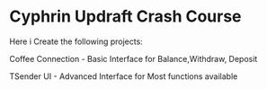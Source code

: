 # Cyphrin Updraft Crash Course

Here i Create the following projects: 

Coffee Connection - Basic Interface for Balance,Withdraw, Deposit 

TSender UI - Advanced Interface for Most functions available

